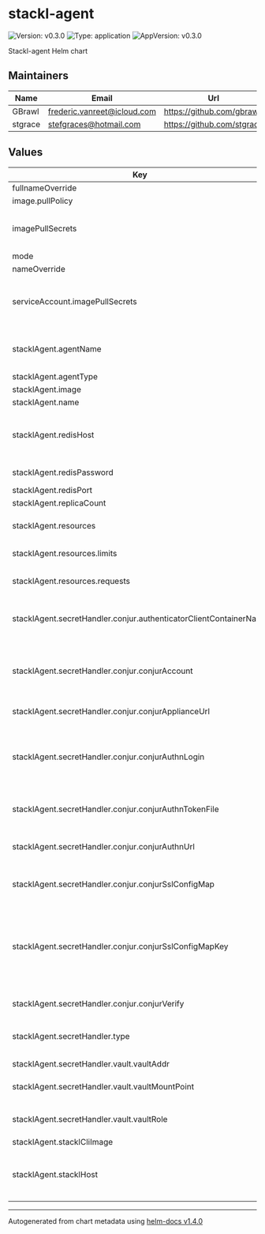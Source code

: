 # stackl-agent

![Version: v0.3.0](https://img.shields.io/badge/Version-v0.3.0-informational?style=flat-square) ![Type: application](https://img.shields.io/badge/Type-application-informational?style=flat-square) ![AppVersion: v0.3.0](https://img.shields.io/badge/AppVersion-v0.3.0-informational?style=flat-square)

Stackl-agent Helm chart

## Maintainers

| Name    | Email                       | Url                        |
| ------- | --------------------------- | -------------------------- |
| GBrawl  | frederic.vanreet@icloud.com | https://github.com/gbrawl  |
| stgrace | stefgraces@hotmail.com      | https://github.com/stgrace |

## Values

| Key                                                               | Type   | Default                                                                               | Description                                                                                                                 |
| ----------------------------------------------------------------- | ------ | ------------------------------------------------------------------------------------- | --------------------------------------------------------------------------------------------------------------------------- |
| fullnameOverride                                                  | string | `""`                                                                                  |                                                                                                                             |
| image.pullPolicy                                                  | string | `"Always"`                                                                            |                                                                                                                             |
| imagePullSecrets                                                  | list   | `[]`                                                                                  | Example imagePullSecrets: [name: pull-secret-name]                                                                          |
| mode                                                              | string | `"prod"`                                                                              |                                                                                                                             |
| nameOverride                                                      | string | `""`                                                                                  |                                                                                                                             |
| serviceAccount.imagePullSecrets                                   | object | `""`                                                                                  | Example serviceAccount: imagePullSecrets: [name: pull-secret-name]                                                          |
| stacklAgent.agentName                                             | string | `"common"`                                                                            | Name of the agent. This can be used to target an agent                                                                      |
| stacklAgent.agentType                                             | string | `"kubernetes"`                                                                        |                                                                                                                             |
| stacklAgent.image                                                 | string | `"quay.io/stackl/stackl-agent:v0.3.0"`                                                |                                                                                                                             |
| stacklAgent.name                                                  | string | `"stackl-agent"`                                                                      |                                                                                                                             |
| stacklAgent.redisHost                                             | string | `"stackl-redis"`                                                                      | Stackl-Redis hostname. Defaults to Stackl-Redis service                                                                     |
| stacklAgent.redisPassword                                         | string | `""`                                                                                  | Stackl-Redis password                                                                                                       |
| stacklAgent.redisPort                                             | int    | `6379`                                                                                | Stackl-Redis port                                                                                                           |
| stacklAgent.replicaCount                                          | int    | `1`                                                                                   |                                                                                                                             |
| stacklAgent.resources                                             | object | `{"limits":{"cpu":"200m","memory":"64Mi"},"requests":{"cpu":"100m","memory":"64Mi"}}` | Stackl-agent resource limits and requests                                                                                   |
| stacklAgent.resources.limits                                      | object | `{"cpu":"200m","memory":"64Mi"}`                                                      | Stackl-agent resource limits                                                                                                |
| stacklAgent.resources.requests                                    | object | `{"cpu":"100m","memory":"64Mi"}`                                                      | Stackl-agent resource requests                                                                                              |
| stacklAgent.secretHandler.conjur.authenticatorClientContainerName | string | `"conjur-auth-client"`                                                                | Name of the container authenticating with Conjur                                                                            |
| stacklAgent.secretHandler.conjur.conjurAccount                    | string | `"default"`                                                                           | The account name designated to the Conjur appliance during initial configuration                                            |
| stacklAgent.secretHandler.conjur.conjurApplianceUrl               | string | `"https://conjur-conjur-oss.conjur.svc.cluster.local"`                                | Conjur URL                                                                                                                  |
| stacklAgent.secretHandler.conjur.conjurAuthnLogin                 | string | `"host/conjur/authn-k8s/stackl/apps/conjur-namespace"`                                | Specify the Conjur host that authenticates to Conjur. Set this value to a host id that is defined in policy                 |
| stacklAgent.secretHandler.conjur.conjurAuthnTokenFile             | string | `"/run/conjur/access-token"`                                                          | File to write Conjur access token to                                                                                        |
| stacklAgent.secretHandler.conjur.conjurAuthnUrl                   | string | `"https://conjur-conjur-oss.conjur.svc.cluster.local/authn-k8s/stackl"`               | Specify the credential service used to log into Conjur                                                                      |
| stacklAgent.secretHandler.conjur.conjurSslConfigMap               | string | `"conjur-cert"`                                                                       | Conjur config map with public SSL cert                                                                                      |
| stacklAgent.secretHandler.conjur.conjurSslConfigMapKey            | string | `"ssl-certificate"`                                                                   | Conjur config map Key. This must be the public SSL certificate value required for connecting to the Conjur follower service |
| stacklAgent.secretHandler.conjur.conjurVerify                     | string | `"False"`                                                                             | Verify Conjur requests                                                                                                      |
| stacklAgent.secretHandler.type                                    | string | `"conjur"`                                                                            | Secret handler to be used. Options are [base64, vault, conjur]                                                              |
| stacklAgent.secretHandler.vault.vaultAddr                         | string | `"https://vault.example.com"`                                                         | Vault address                                                                                                               |
| stacklAgent.secretHandler.vault.vaultMountPoint                   | string | `"auth/kubernetes"`                                                                   | Vault Kubernetes authentication config endpoint                                                                             |
| stacklAgent.secretHandler.vault.vaultRole                         | string | `"stackl"`                                                                            | Vault role to use Kubernetes authentication                                                                                 |
| stacklAgent.stacklCliImage                                        | string | `"quay.io/stackl/stackl-cli:v0.3.0"`                                                  | Stackl-CLI image                                                                                                            |
| stacklAgent.stacklHost                                            | string | `"http://stackl-core:8080"`                                                           | Stackl-core hostname. Defaults to stackl-core service                                                                       |

----------------------------------------------
Autogenerated from chart metadata using [helm-docs v1.4.0](https://github.com/norwoodj/helm-docs/releases/v1.4.0)

